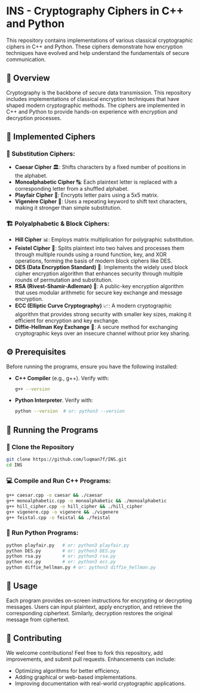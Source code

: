 # INS - Cryptography Ciphers in C++ and Python

This repository contains implementations of various classical cryptographic ciphers in C++ and Python. These ciphers demonstrate how encryption techniques have evolved and help understand the fundamentals of secure communication.

## 📌 Overview
Cryptography is the backbone of secure data transmission. This repository includes implementations of classical encryption techniques that have shaped modern cryptographic methods. The ciphers are implemented in C++ and Python to provide hands-on experience with encryption and decryption processes.

## 🔐 Implemented Ciphers

### 🔄 Substitution Ciphers:
- **Caesar Cipher** 🏛️: Shifts characters by a fixed number of positions in the alphabet.
- **Monoalphabetic Cipher** 🔠: Each plaintext letter is replaced with a corresponding letter from a shuffled alphabet.
- **Playfair Cipher** 🔢: Encrypts letter pairs using a 5x5 matrix.
- **Vigenère Cipher** 🔑: Uses a repeating keyword to shift text characters, making it stronger than simple substitution.

### 🏗️ Polyalphabetic & Block Ciphers:
- **Hill Cipher** 📊: Employs matrix multiplication for polygraphic substitution.
- **Feistel Cipher** 🔄: Splits plaintext into two halves and processes them through multiple rounds using a round function, key, and XOR operations, forming the basis of modern block ciphers like DES.
- **DES (Data Encryption Standard)** 🔏: Implements the widely used block cipher encryption algorithm that enhances security through multiple rounds of permutation and substitution.
- **RSA (Rivest-Shamir-Adleman)** 🔐: A public-key encryption algorithm that uses modular arithmetic for secure key exchange and message encryption.
- **ECC (Elliptic Curve Cryptography)** 📈: A modern cryptographic algorithm that provides strong security with smaller key sizes, making it efficient for encryption and key exchange.
- **Diffie-Hellman Key Exchange** 🔄: A secure method for exchanging cryptographic keys over an insecure channel without prior key sharing.

## ⚙️ Prerequisites

Before running the programs, ensure you have the following installed:
- **C++ Compiler** (e.g., g++). Verify with:
  ```sh
  g++ --version
  ```
- **Python Interpreter**. Verify with:
  ```sh
  python --version  # or: python3 --version
  ```

## 🚀 Running the Programs

### 🔻 Clone the Repository
```sh
git clone https://github.com/luqman7f/INS.git
cd INS
```

### 💻 Compile and Run C++ Programs:
```sh
g++ caesar.cpp -o caesar && ./caesar
g++ monoalphabetic.cpp -o monoalphabetic && ./monoalphabetic
g++ hill_cipher.cpp -o hill_cipher && ./hill_cipher
g++ vigenere.cpp -o vigenere && ./vigenere
g++ feistal.cpp -o feistal && ./feistal
```

### 🐍 Run Python Programs:
```sh
python playfair.py   # or: python3 playfair.py
python DES.py        # or: python3 DES.py
python rsa.py        # or: python3 rsa.py
python ecc.py        # or: python3 ecc.py
python diffie_hellman.py # or: python3 diffie_hellman.py
```

## 📖 Usage
Each program provides on-screen instructions for encrypting or decrypting messages. Users can input plaintext, apply encryption, and retrieve the corresponding ciphertext. Similarly, decryption restores the original message from ciphertext.

## 🤝 Contributing
We welcome contributions! Feel free to fork this repository, add improvements, and submit pull requests. Enhancements can include:
- Optimizing algorithms for better efficiency.
- Adding graphical or web-based implementations.
- Improving documentation with real-world cryptographic applications.

